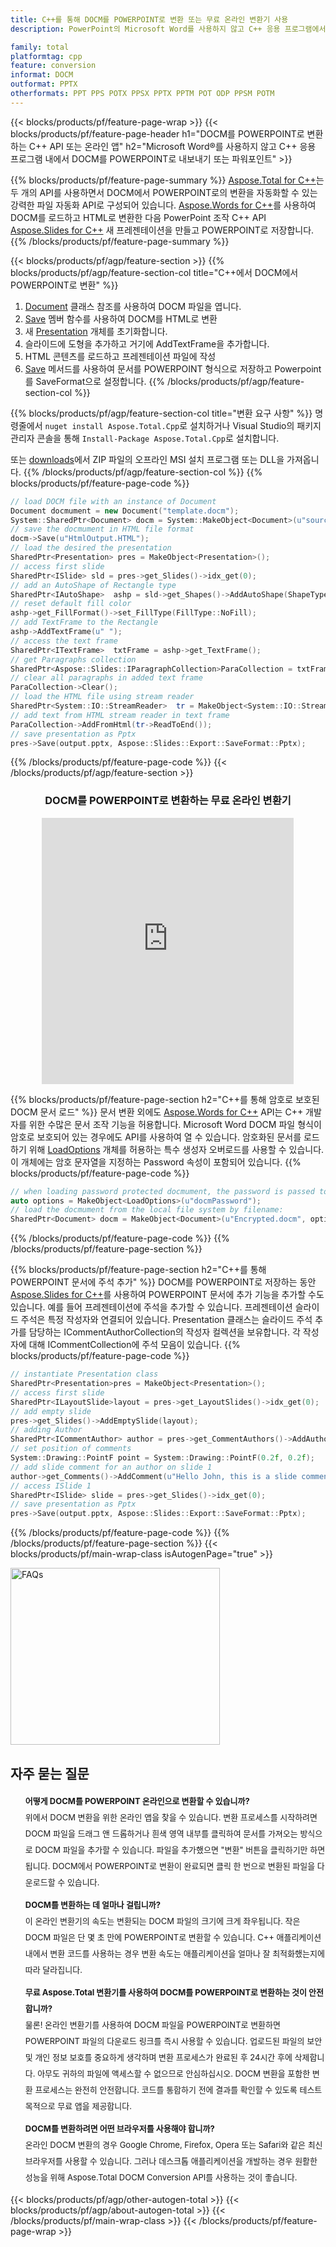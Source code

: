 ```yaml
---
title: C++를 통해 DOCM를 POWERPOINT로 변환 또는 무료 온라인 변환기 사용
description: PowerPoint의 Microsoft Word를 사용하지 않고 C++ 응용 프로그램에서 DOCM를 POWERPOINT로 내보내기 또는 온라인. 코드를 통합하기 전에 무료 DOCM to POWERPOINT 온라인 변환기를 빠르게 테스트하십시오.

family: total
platformtag: cpp
feature: conversion
informat: DOCM
outformat: PPTX
otherformats: PPT PPS POTX PPSX PPTX PPTM POT ODP PPSM POTM
---
```

{{< blocks/products/pf/feature-page-wrap >}}
{{< blocks/products/pf/feature-page-header h1="DOCM를 POWERPOINT로 변환하는 C++ API 또는 온라인 앱" h2="Microsoft Word&reg;를 사용하지 않고 C++ 응용 프로그램 내에서 DOCM를 POWERPOINT로 내보내기 또는 파워포인트" >}}

{{% blocks/products/pf/feature-page-summary %}}
[Aspose.Total for C++](https://products.aspose.com/total/cpp/)는 두 개의 API를 사용하면서 DOCM에서 POWERPOINT로의 변환을 자동화할 수 있는 강력한 파일 자동화 API로 구성되어 있습니다. [Aspose.Words for C++](https://products.aspose.com/words/cpp/)를 사용하여 DOCM를 로드하고 HTML로 변환한 다음 PowerPoint 조작 C++ API [Aspose.Slides for C++](https://products.aspose.com/slides/cpp/) 새 프레젠테이션을 만들고 POWERPOINT로 저장합니다. 
{{% /blocks/products/pf/feature-page-summary  %}}

{{< blocks/products/pf/agp/feature-section >}}
{{% blocks/products/pf/agp/feature-section-col title="C++에서 DOCM에서 POWERPOINT로 변환" %}}
1. [Document](https://reference.aspose.com/words/cpp/class/aspose.words.docmument) 클래스 참조를 사용하여 DOCM 파일을 엽니다.
2. [Save](https://reference.aspose.com/words/cpp/class/aspose.words.docmument#save_stdbasicostream_saveoptions) 멤버 함수를 사용하여 DOCM를 HTML로 변환
3. 새 [Presentation](https://reference.aspose.com/slides/cpp/class/aspose.slides.presentation) 개체를 초기화합니다.
4. 슬라이드에 도형을 추가하고 거기에 AddTextFrame을 추가합니다.
5. HTML 콘텐츠를 로드하고 프레젠테이션 파일에 작성
6. [Save](https://reference.aspose.com/slides/cpp/class/aspose.slides.presentation#afcd59ec697bf05c10f78c3869de2ec9e) 메서드를 사용하여 문서를 POWERPOINT 형식으로 저장하고 Powerpoint를 SaveFormat으로 설정합니다.
{{% /blocks/products/pf/agp/feature-section-col %}}

{{% blocks/products/pf/agp/feature-section-col title="변환 요구 사항" %}}
명령줄에서 ```nuget install Aspose.Total.Cpp```로 설치하거나 Visual Studio의 패키지 관리자 콘솔을 통해 ```Install-Package Aspose.Total.Cpp```로 설치합니다.

또는 [downloads](https://releases.aspose.com/total/cpp)에서 ZIP 파일의 오프라인 MSI 설치 프로그램 또는 DLL을 가져옵니다.
{{% /blocks/products/pf/agp/feature-section-col %}}
{{% blocks/products/pf/feature-page-code %}}

```cpp
// load DOCM file with an instance of Document
Document docmument = new Document("template.docm");
System::SharedPtr<Document> docm = System::MakeObject<Document>(u"sourceFile.docm");
// save the docmument in HTML file format
docm->Save(u"HtmlOutput.HTML");
// load the desired the presentation
SharedPtr<Presentation> pres = MakeObject<Presentation>();
// access first slide
SharedPtr<ISlide> sld = pres->get_Slides()->idx_get(0);
// add an AutoShape of Rectangle type
SharedPtr<IAutoShape>  ashp = sld->get_Shapes()->AddAutoShape(ShapeType::Rectangle, 10, 10, 700, 500);
// reset default fill color
ashp->get_FillFormat()->set_FillType(FillType::NoFill);
// add TextFrame to the Rectangle
ashp->AddTextFrame(u" ");
// access the text frame
SharedPtr<ITextFrame>  txtFrame = ashp->get_TextFrame();
// get Paragraphs collection
SharedPtr<Aspose::Slides::IParagraphCollection>ParaCollection = txtFrame->get_Paragraphs();
// clear all paragraphs in added text frame
ParaCollection->Clear();
// load the HTML file using stream reader
SharedPtr<System::IO::StreamReader>  tr = MakeObject<System::IO::StreamReader>(HtmlOutput.HTML);
// add text from HTML stream reader in text frame
ParaCollection->AddFromHtml(tr->ReadToEnd());
// save presentation as Pptx
pres->Save(output.pptx, Aspose::Slides::Export::SaveFormat::Pptx);                  
```


{{% /blocks/products/pf/feature-page-code %}}
{{< /blocks/products/pf/agp/feature-section >}}

<div class="container-fluid agp-content bg-white aboutfile box-1 vh100 section nopbtm">
<div class=container>
<div class=row>
<div class="demobox tc col-md-12 padding-0" align="center">

<h3>DOCM를 POWERPOINT로 변환하는 무료 온라인 변환기</h3>

<iframe style="border: none; height: 426px;" scrolling="no" src="https://total-conversion-app-65z5r2lp.qa.k8s.dynabic.com/?to=pptx&from=docm" id="child-iframe" width="80%"></iframe>

</div></div>
</div></div>

{{% blocks/products/pf/feature-page-section  h2="C++를 통해 암호로 보호된 DOCM 문서 로드" %}}
문서 변환 외에도 [Aspose.Words for C++](https://products.aspose.com/words/cpp/) API는 C++ 개발자를 위한 수많은 문서 조작 기능을 허용합니다. Microsoft Word DOCM 파일 형식이 암호로 보호되어 있는 경우에도 API를 사용하여 열 수 있습니다. 암호화된 문서를 로드하기 위해 [LoadOptions](https://reference.aspose.com/words/cpp/class/aspose.words.loading.load_options) 개체를 허용하는 특수 생성자 오버로드를 사용할 수 있습니다. 이 개체에는 암호 문자열을 지정하는 Password 속성이 포함되어 있습니다.
{{% blocks/products/pf/feature-page-code %}}

```cpp
// when loading password protected docmument, the password is passed to the docmument's constructor using a LoadOptions object.
auto options = MakeObject<LoadOptions>(u"docmPassword");
// load the docmument from the local file system by filename:
SharedPtr<Document> docm = MakeObject<Document>(u"Encrypted.docm", options);
```

{{% /blocks/products/pf/feature-page-code  %}}
{{% /blocks/products/pf/feature-page-section %}}

{{% blocks/products/pf/feature-page-section  h2="C++를 통해 POWERPOINT 문서에 주석 추가" %}}
DOCM를 POWERPOINT로 저장하는 동안 [Aspose.Slides for C++](https://products.aspose.com/slides/cpp/)를 사용하여 POWERPOINT 문서에 추가 기능을 추가할 수도 있습니다. 예를 들어 프레젠테이션에 주석을 추가할 수 있습니다. 프레젠테이션 슬라이드 주석은 특정 작성자와 연결되어 있습니다. Presentation 클래스는 슬라이드 주석 추가를 담당하는 ICommentAuthorCollection의 작성자 컬렉션을 보유합니다. 각 작성자에 대해 ICommentCollection에 주석 모음이 있습니다.
{{% blocks/products/pf/feature-page-code %}}

```cpp
// instantiate Presentation class
SharedPtr<Presentation>pres = MakeObject<Presentation>();
// access first slide
SharedPtr<ILayoutSlide>layout = pres->get_LayoutSlides()->idx_get(0);
// add empty slide
pres->get_Slides()->AddEmptySlide(layout);
// adding Author
SharedPtr<ICommentAuthor> author = pres->get_CommentAuthors()->AddAuthor(u"John Doe", u"MF");
// set position of comments
System::Drawing::PointF point = System::Drawing::PointF(0.2f, 0.2f);
// add slide comment for an author on slide 1
author->get_Comments()->AddComment(u"Hello John, this is a slide comment", pres->get_Slides()->idx_get(1), point, DateTime::get_Now());
// access ISlide 1
SharedPtr<ISlide> slide = pres->get_Slides()->idx_get(0);
// save presentation as Pptx
pres->Save(output.pptx, Aspose::Slides::Export::SaveFormat::Pptx);  
```

{{% /blocks/products/pf/feature-page-code  %}}
{{% /blocks/products/pf/feature-page-section %}}
{{< blocks/products/pf/main-wrap-class isAutogenPage="true" >}}
<style>.howtolist li{margin-right: 0!important;line-height: 26px;position: relative;margin-bottom: 10px;font-size: 13px;list-style-type: none;}</style>
<div class="col-md-12 tl bg-gray-dark howtolist section">
  <a class="anchor" name="faqpage"></a>
  <div class="container tl dflex" itemscope="" itemtype="https://schema.org/FAQPage">
      <div class="col-md-4 howtosectiongfx">
          <img class="social-panel-hide-on-mobile" src="https://www.groupdocs.cloud/templates/brand/images/groupdocs/conversion/groupdocs_conversion-brand.png" alt="FAQs" width="335" height="283">
      </div>
      <div class="howtosection col-md-8">
          <div>
              <h2>자주 묻는 질문</h2>
              <ul>
                  <li itemscope="" itemprop="mainEntity" itemtype="https://schema.org/Question">
                      <div>
                          <span itemprop="name"><b>어떻게 DOCM를 POWERPOINT 온라인으로 변환할 수 있습니까?</b></span>
                      </div>
                      <div itemscope="" itemprop="acceptedAnswer" itemtype="https://schema.org/Answer">
                          <span itemprop="text">위에서 DOCM 변환을 위한 온라인 앱을 찾을 수 있습니다. 변환 프로세스를 시작하려면 DOCM 파일을 드래그 앤 드롭하거나 흰색 영역 내부를 클릭하여 문서를 가져오는 방식으로 DOCM 파일을 추가할 수 있습니다. 파일을 추가했으면 "변환" 버튼을 클릭하기만 하면 됩니다. DOCM에서 POWERPOINT로 변환이 완료되면 클릭 한 번으로 변환된 파일을 다운로드할 수 있습니다.</span>
                      </div>
                  </li>
                  <li itemscope="" itemprop="mainEntity" itemtype="https://schema.org/Question">
                      <div>
                          <span itemprop="name"><b>DOCM를 변환하는 데 얼마나 걸립니까?</b></span>
                      </div>
                      <div itemscope="" itemprop="acceptedAnswer" itemtype="https://schema.org/Answer">
                          <span itemprop="text">이 온라인 변환기의 속도는 변환되는 DOCM 파일의 크기에 크게 좌우됩니다. 작은 DOCM 파일은 단 몇 초 만에 POWERPOINT로 변환할 수 있습니다. C++ 애플리케이션 내에서 변환 코드를 사용하는 경우 변환 속도는 애플리케이션을 얼마나 잘 최적화했는지에 따라 달라집니다.</span>
                      </div>
                  </li>
                  <li itemscope="" itemprop="mainEntity" itemtype="https://schema.org/Question">
                      <div>
                          <span itemprop="name"><b>무료 Aspose.Total 변환기를 사용하여 DOCM를 POWERPOINT로 변환하는 것이 안전합니까?</b></span>
                      </div>
                      <div itemscope="" itemprop="acceptedAnswer" itemtype="https://schema.org/Answer">
                          <span itemprop="text">물론! 온라인 변환기를 사용하여 DOCM 파일을 POWERPOINT로 변환하면 POWERPOINT 파일의 다운로드 링크를 즉시 사용할 수 있습니다. 업로드된 파일의 보안 및 개인 정보 보호를 중요하게 생각하며 변환 프로세스가 완료된 후 24시간 후에 삭제합니다. 아무도 귀하의 파일에 액세스할 수 없으므로 안심하십시오. DOCM 변환을 포함한 변환 프로세스는 완전히 안전합니다. 코드를 통합하기 전에 결과를 확인할 수 있도록 테스트 목적으로 무료 앱을 제공합니다.</span>
                      </div>
                  </li>                 
                  <li itemscope="" itemprop="mainEntity" itemtype="https://schema.org/Question">
                      <div>
                          <span itemprop="name"><b>DOCM를 변환하려면 어떤 브라우저를 사용해야 합니까?</b></span>
                      </div>
                      <div itemscope="" itemprop="acceptedAnswer" itemtype="https://schema.org/Answer">
                          <span itemprop="text">온라인 DOCM 변환의 경우 Google Chrome, Firefox, Opera 또는 Safari와 같은 최신 브라우저를 사용할 수 있습니다. 그러나 데스크톱 애플리케이션을 개발하는 경우 원활한 성능을 위해 Aspose.Total DOCM Conversion API를 사용하는 것이 좋습니다.</span>
                      </div>
                  </li>
              </ul>
          </div>
      </div>
  </div>
{{< blocks/products/pf/agp/other-autogen-total >}}
{{< blocks/products/pf/agp/about-autogen-total >}}
{{< /blocks/products/pf/main-wrap-class >}}
{{< /blocks/products/pf/feature-page-wrap >}}